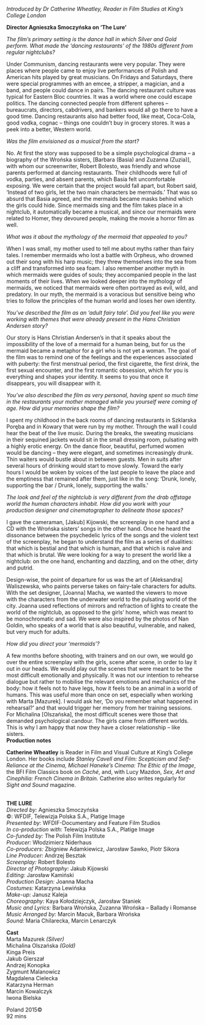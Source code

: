 

_Introduced by Dr Catherine Wheatley, Reader in Film Studies at  King’s College London_

**Director Agnieszka Smoczyńska on ‘The Lure’**

_The film’s primary setting is the dance hall in which Silver and Gold perform. What made the ‘dancing restaurants’ of the 1980s different from regular nightclubs?_

Under Communism, dancing restaurants were very popular. They were places where people came to enjoy live performances of Polish and American hits played by great musicians. On Fridays and Saturdays, there were special programmes with an emcee, a stripper, a magician, and a band, and people could dance in pairs. The dancing restaurant culture was typical for Eastern Bloc countries. It was a world where one could escape politics. The dancing connected people from different spheres – bureaucrats, directors, cabdrivers, and bankers would all go there to have a good time. Dancing restaurants also had better food, like meat, Coca-Cola, good vodka, cognac – things one couldn’t buy in grocery stores. It was a peek into a better, Western world.

_Was the film envisioned as a musical from the start?_

No. At first the story was supposed to be a simple psychological drama – a biography of the Wrońska sisters, [Barbara (Basia) and Zuzanna (Zuzia)], with whom our screenwriter, Robert Bolesto, was friendly and whose parents performed at dancing restaurants. Their childhoods were full of vodka, parties, and absent parents, which Basia felt uncomfortable exposing. We were certain that the project would fall apart, but Robert said, ‘Instead of two girls, let the two main characters be mermaids.’ That was so absurd that Basia agreed, and the mermaids became masks behind which the girls could hide. Since mermaids sing and the film takes place in a nightclub, it automatically became a musical, and since our mermaids were related to Homer, they devoured people, making the movie a horror film as well.

_What was it about the mythology of the mermaid that appealed to you?_

When I was small, my mother used to tell me about myths rather than fairy tales. I remember mermaids who lost a battle with Orpheus, who drowned out their song with his harp music; they threw themselves into the sea from a cliff and transformed into sea foam. I also remember another myth in which mermaids were guides of souls; they accompanied people in the last moments of their lives. When we looked deeper into the mythology of mermaids, we noticed that mermaids were often portrayed as evil, wild, and predatory. In our myth, the mermaid is a voracious but sensitive being who tries to follow the principles of the human world and loses her own identity.

_You’ve described the film as an ‘adult fairy tale’. Did you feel like you were working with themes that were already present in the Hans Christian  Andersen story?_

Our story is Hans Christian Andersen’s in that it speaks about the impossibility of the love of a mermaid for a human being, but for us the mermaid became a metaphor for a girl who is not yet a woman. The goal of the film was to remind one of the feelings and the experiences associated with puberty: the first menstrual period, the first cigarette, the first drink, the first sexual encounter, and the first romantic obsession, which for you is everything and shapes your identity. It seems to you that once it disappears, you will disappear with it.

_You’ve also described the film as very personal, having spent so much time in the restaurants your mother managed while you yourself were coming of age. How did your memories shape the film?_

I spent my childhood in the back rooms of dancing restaurants in Szklarska Poręba and in Kowary that were run by my mother. Through the wall I could hear the beat of the live music. During the breaks, the sweating musicians in their sequined jackets would sit in the small dressing room, pulsating with a highly erotic energy. On the dance floor, beautiful, perfumed women would be dancing – they were elegant, and sometimes increasingly drunk. Thin waiters would bustle about in between guests. Men in suits after several hours of drinking would start to move slowly. Toward the early hours I would be woken by voices of the last people to leave the place and the emptiness that remained after them, just like in the song: ‘Drunk, lonely, supporting the bar / Drunk, lonely, supporting the walls.’

_The look and feel of the nightclub is very different from the drab offstage world the human characters inhabit. How did you work with your production designer and cinematographer to delineate those spaces?_

I gave the cameraman, [Jakub] Kijowski, the screenplay in one hand and a CD with the Wrońska sisters’ songs in the other hand. Once he heard the dissonance between the psychedelic lyrics of the songs and the violent text of the screenplay, he began to understand the film as a series of dualities: that which is bestial and that which is human, and that which is naive and that which is brutal. We were looking for a way to present the world like a nightclub: on the one hand, enchanting and dazzling, and on the other, dirty and putrid.

Design-wise, the point of departure for us was the art of [Aleksandra] Waliszewska, who paints perverse takes on fairy-tale characters for adults. With the set designer, [Joanna] Macha, we wanted the viewers to move with the characters from the underwater world to the pulsating world of the city. Joanna used reflections of mirrors and refraction of lights to create the world of the nightclub, as opposed to the girls’ home, which was meant to be monochromatic and sad. We were also inspired by the photos of Nan Goldin, who speaks of a world that is also beautiful, vulnerable, and naked, but very much for adults.

_How did you direct your ‘mermaids’?_

A few months before shooting, with trainers and on our own, we would go over the entire screenplay with the girls, scene after scene, in order to lay it out in our heads. We would play out the scenes that were meant to be the most difficult emotionally and physically. It was not our intention to rehearse dialogue but rather to mobilise the relevant emotions and mechanics of the body: how it feels not to have legs, how it feels to be an animal in a world of humans. This was useful more than once on set, especially when working with Marta [Mazurek]. I would ask her, ‘Do you remember what happened in rehearsal?’ and that would trigger her memory from her training sessions. For Michalina [Olszańska], the most difficult scenes were those that demanded psychological candour. The girls came from different worlds. This is why I am happy that now they have a closer relationship – like sisters.  
**Production notes**

**Catherine Wheatley** is Reader in Film and Visual Culture at King’s College London. Her books include _Stanley Cavell and Film: Scepticism and Self-Reliance at the Cinema, Michael Haneke’s Cinema: The Ethic of the Image_, the BFI Film Classics book on _Caché_, and, with Lucy Mazdon, _Sex, Art and Cinephilia: French Cinema in Britain._ Catherine also writes regularly for  _Sight and Sound_ magazine.
<br><br>

**THE LURE**<br>
_Directed by:_ Agnieszka Smoczyńska<br>
©: WFDIF, Telewizja Polska S.A., Platige Image<br>
_Presented by:_ WFDIF-Documentary and Feature Film Studios<br>
_In co-production with:_ Telewizja Polska S.A., Platige Image<br>
_Co-funded by:_ The Polish Film Institute<br>
_Producer:_ Włodzimierz Niderhaus<br>
_Co-producers:_ Zbigniew Adamkiewicz,  Jarosław Sawko, Piotr Sikora<br>
_Line Producer:_ Andrzej Besztak<br>
_Screenplay:_ Robert Bolesto<br>
_Director of Photography:_ Jakub Kijowski<br>
_Editing:_ Jarosław Kamiński<br>
_Production Design:_ Joanna Macha<br>
_Costumes:_ Katarzyna Lewińska<br>
_Make-up:_ Janusz Kaleja<br>
_Choreography:_ Kaya Kołodziejczyk,  Jarosław Staniek<br>
_Music and Lyrics:_ Barbara Wrońska,  Zuzanna Wrońska – Ballady i Romanse<br>
_Music Arranged by:_ Marcin Macuk,  Barbara Wrońska<br>
_Sound:_ Maria Chilarecka, Marcin Lenarczyk<br>

**Cast**<br>
Marta Mazurek _(Silver)_<br>
Michalina Olszańska _(Gold)_<br>
Kinga Preis<br>
Jakub Gierszał<br>
Andrzej Konopka<br>
Zygmunt Malanowicz<br>
Magdalena Cielecka<br>
Katarzyna Herman<br>
Marcin Kowalczyk<br>
Iwona Bielska<br>

Poland 2015©<br>
92 mins<br>
<br>
<!--stackedit_data:
eyJoaXN0b3J5IjpbLTE0NzE1ODUzMjldfQ==
-->